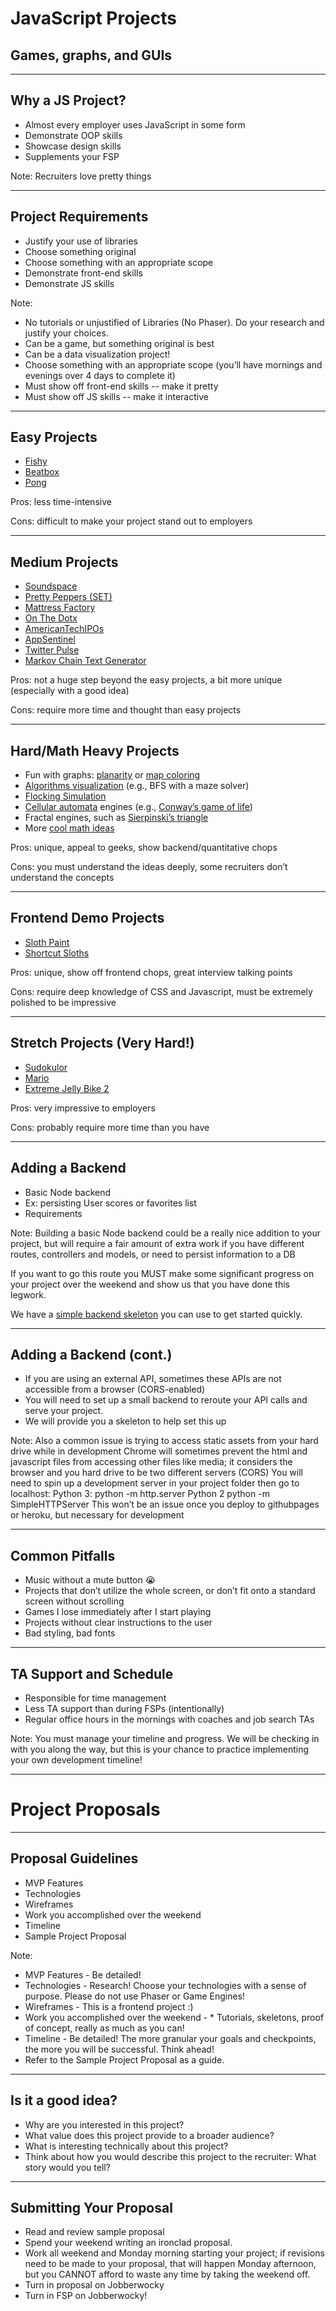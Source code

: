 # JavaScript Projects

## Games, graphs, and GUIs

---

## Why a JS Project?

* Almost every employer uses JavaScript in some form
* Demonstrate OOP skills
* Showcase design skills
* Supplements your FSP

Note: Recruiters love pretty things

---

## Project Requirements

* Justify your use of libraries
* Choose something original
* Choose something with an appropriate scope
* Demonstrate front-end skills
* Demonstrate JS skills

Note:
* No tutorials or unjustified of Libraries (No Phaser). Do your research and justify your choices.
* Can be a game, but something original is best
* Can be a data visualization project!
* Choose something with an appropriate scope (you’ll have mornings and evenings over 4 days to complete it)
* Must show off front-end skills -- make it pretty
* Must show off JS skills -- make it interactive

---

## Easy Projects

* [Fishy](https://mthirabayashi.github.io/Fishy_Game/)
* [Beatbox](https://jilldela.github.io/beatbox/)
* [Pong](http://codymcnamara.github.io/pong/)

Pros: less time-intensive

Cons: difficult to make your project stand out to employers

---

## Medium Projects

* [Soundspace](https://iamsammak.github.io/soundspace/)
* [Pretty Peppers (SET)](http://anotherminh.github.io/SET/)
* [Mattress Factory](https://samblyon.github.io/mattressFactory/)
* [On The Dotx](http://www.audreymefford.com/on-the-dot/)
* [AmericanTechIPOs](https://ml653.github.io/AmericanTechIPOs/)
* [AppSentinel](https://kevinshenyang07.github.io/AppSentinel/)
* [Twitter Pulse](https://twitter-pulse.herokuapp.com/)
* [Markov Chain Text Generator](https://jeffreymjordan.github.io/MarkovChainTextGenerator/)

Pros: not a huge step beyond the easy projects, a bit more unique (especially with a good idea)

Cons: require more time and thought than easy projects

---

## Hard/Math Heavy Projects

* Fun with graphs: [planarity](http://www.joyjing.com/Planarity/) or [map coloring](https://en.wikipedia.org/wiki/Map_coloring)
* [Algorithms visualization](https://bost.ocks.org/mike/algorithms/) (e.g., BFS with a maze solver)
* [Flocking Simulation](https://schan1031.github.io/Flocking-Simulation/)
* [Cellular automata](https://en.wikipedia.org/wiki/Cellular_automaton) engines (e.g., [Conway’s game of life](https://mvaleriani.github.io/Game-of-Voxels-JS/))
* Fractal engines, such as [Sierpinski’s triangle](http://www.shodor.org/interactivate/activities/SierpinskiTriangle/)
* More [cool math ideas](http://www.shodor.org/)

Pros: unique, appeal to geeks, show backend/quantitative chops

Cons: you must understand the ideas deeply, some recruiters don’t understand the concepts

---

## Frontend Demo Projects


* [Sloth Paint](http://jacqueline.soderstrom.me/paint.html)
* [Shortcut Sloths](http://timhwang21.github.io/shortcut-sloths/#/?_k=lljpu4)

Pros: unique, show off frontend chops, great interview talking points

Cons: require deep knowledge of CSS and Javascript, must be extremely polished to be impressive

---

## Stretch Projects (Very Hard!)

* [Sudokulor](https://ccankov.github.io/sudokulor/)
* [Mario](http://www.garrettjohnson.net/mario/)
* [Extreme Jelly Bike 2](https://albert2522.github.io/Elasto_mania_game/)

Pros: very impressive to employers

Cons: probably require more time than you have

---

## Adding a Backend

* Basic Node backend
* Ex: persisting User scores or favorites list
* Requirements

Note:
Building a basic Node backend could be a really nice addition to your project, but will require a fair amount of extra work if you have different routes, controllers and models, or need to persist information to a DB

If you want to go this route you MUST make some significant progress on your project over the weekend and show us that you have done this legwork.

We have a [simple backend skeleton](https://github.com/appacademy/node-api-backend) you can use to get started quickly.

---

## Adding a Backend (cont.)

* If you are using an external API, sometimes these APIs are not accessible from a browser (CORS-enabled)
* You will need to set up a small backend to reroute your API calls and serve your project.
* We will provide you a skeleton to help set this up

Note:
Also a common issue is trying to access static assets from your hard drive while in development
Chrome will sometimes prevent the html and javascript files from accessing other files like media; it considers the browser and you hard drive to be two different servers (CORS)
You will need to spin up a development server in your project folder then go to localhost:
Python 3:
python -m http.server
Python 2
python -m SimpleHTTPServer
This won’t be an issue once you deploy to githubpages or heroku, but necessary for development

---

## Common Pitfalls

* Music without a mute button 😭
* Projects that don’t utilize the whole screen, or don’t fit onto a standard screen without scrolling
* Games I lose immediately after I start playing
* Projects without clear instructions to the user
* Bad styling, bad fonts

---

## TA Support and Schedule

* Responsible for time management
* Less TA support than during FSPs (intentionally)
* Regular office hours in the mornings with coaches and job search TAs

Note:
You must manage your timeline and progress. We will be checking in with you along the way, but this is your chance to practice implementing your own development timeline!

---

# Project Proposals

---

## Proposal Guidelines

* MVP Features
* Technologies
* Wireframes
* Work you accomplished over the weekend
* Timeline
* Sample Project Proposal

Note:

* MVP Features - Be detailed!
* Technologies - Research! Choose your technologies with a sense of purpose. Please do not use Phaser or Game Engines!
* Wireframes - This is a frontend project :)
* Work you accomplished over the weekend - * Tutorials, skeletons, proof of concept, really as much as you can!
* Timeline - Be detailed! The more granular your goals and checkpoints, the more you will be successful. Think ahead!
* Refer to the Sample Project Proposal as a guide.

---

## Is it a good idea?

* Why are you interested in this project?
* What value does this project provide to a broader audience?
* What is interesting technically about this project?
* Think about how you would describe this project to the recruiter: What story would you tell?

---

## Submitting Your Proposal

* Read and review sample proposal
* Spend your weekend writing an ironclad proposal.
* Work all weekend and Monday morning starting your project; if revisions need to be made to your proposal, that will happen Monday afternoon, but you CANNOT afford to waste any time by taking the weekend off.
* Turn in proposal on Jobberwocky
* Turn in FSP on Jobberwocky!
